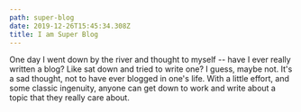 ```yaml
---
path: super-blog
date: 2019-12-26T15:45:34.308Z
title: I am Super Blog
---
```

One day I went down by the river and thought to myself -- have I ever really written a blog? Like sat down and tried to write one? I guess, maybe not. It's a sad thought, not to have ever blogged in one's life. With a little effort, and some classic ingenuity, anyone can get down to work and write about a topic that they really care about.
